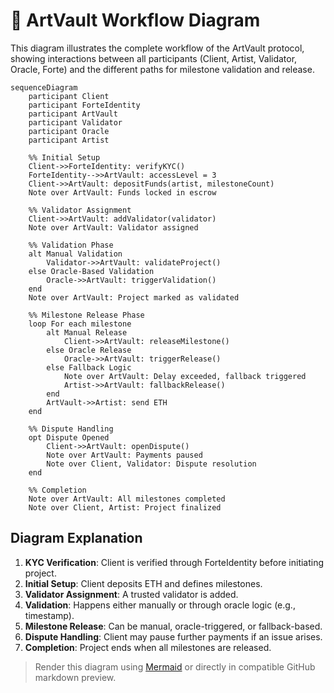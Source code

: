 # 🔁 ArtVault Workflow Diagram

This diagram illustrates the complete workflow of the ArtVault protocol, showing interactions between all participants (Client, Artist, Validator, Oracle, Forte) and the different paths for milestone validation and release.

```mermaid
sequenceDiagram
    participant Client
    participant ForteIdentity
    participant ArtVault
    participant Validator
    participant Oracle
    participant Artist

    %% Initial Setup
    Client->>ForteIdentity: verifyKYC()
    ForteIdentity-->>ArtVault: accessLevel = 3
    Client->>ArtVault: depositFunds(artist, milestoneCount)
    Note over ArtVault: Funds locked in escrow

    %% Validator Assignment
    Client->>ArtVault: addValidator(validator)
    Note over ArtVault: Validator assigned

    %% Validation Phase
    alt Manual Validation
        Validator->>ArtVault: validateProject()
    else Oracle-Based Validation
        Oracle->>ArtVault: triggerValidation()
    end
    Note over ArtVault: Project marked as validated

    %% Milestone Release Phase
    loop For each milestone
        alt Manual Release
            Client->>ArtVault: releaseMilestone()
        else Oracle Release
            Oracle->>ArtVault: triggerRelease()
        else Fallback Logic
            Note over ArtVault: Delay exceeded, fallback triggered
            Artist->>ArtVault: fallbackRelease()
        end
        ArtVault->>Artist: send ETH
    end

    %% Dispute Handling
    opt Dispute Opened
        Client->>ArtVault: openDispute()
        Note over ArtVault: Payments paused
        Note over Client, Validator: Dispute resolution
    end

    %% Completion
    Note over ArtVault: All milestones completed
    Note over Client, Artist: Project finalized
```

## Diagram Explanation

1. **KYC Verification**: Client is verified through ForteIdentity before initiating project.
2. **Initial Setup**: Client deposits ETH and defines milestones.
3. **Validator Assignment**: A trusted validator is added.
4. **Validation**: Happens either manually or through oracle logic (e.g., timestamp).
5. **Milestone Release**: Can be manual, oracle-triggered, or fallback-based.
6. **Dispute Handling**: Client may pause further payments if an issue arises.
7. **Completion**: Project ends when all milestones are released.

> Render this diagram using [Mermaid](https://mermaid.js.org/) or directly in compatible GitHub markdown preview.
